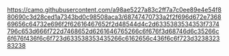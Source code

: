 https://camo.githubusercontent.com/a98ae5227a83c2ff7a7c0ee89e4e54f880690c3d28ced1a7343bd0c98508aca3/68747470733a2f2f696d672e736869656c64732e696f2f62616467652f2d48544d4c2d6335383534353f7374796c653d666f722d7468652d6261646765266c6f676f3d68746d6c35266c6f676f436f6c6f723d633538353435266c6162656c436f6c6f723d323832383238
